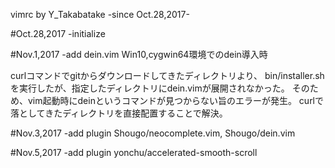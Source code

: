 vimrc by Y_Takabatake
-since Oct.28,2017-

#Oct.28,2017 -initialize

#Nov.1,2017 -add dein.vim
Win10,cygwin64環境でのdein導入時

curlコマンドでgitからダウンロードしてきたディレクトリより、
bin/installer.shを実行したが、指定したディレクトリにdein.vimが展開されなかった。
そのため、vim起動時にdeinというコマンドが見つからない旨のエラーが発生。
curlで落としてきたディレクトリを直接配置することで解決。


#Nov.3,2017 -add plugin
Shougo/neocomplete.vim, Shougo/dein.vim

#Nov.5,2017 -add plugin
yonchu/accelerated-smooth-scroll
